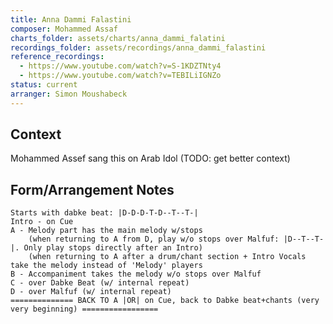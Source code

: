 ```yaml
---
title: Anna Dammi Falastini
composer: Mohammed Assaf
charts_folder: assets/charts/anna_dammi_falatini
recordings_folder: assets/recordings/anna_dammi_falastini
reference_recordings:
  - https://www.youtube.com/watch?v=S-1KDZTNty4
  - https://www.youtube.com/watch?v=TEBILiIGNZo
status: current
arranger: Simon Moushabeck
---
```


## Context
Mohammed Assef sang this on Arab Idol (TODO: get better context)

## Form/Arrangement Notes

```
Starts with dabke beat: |D-D-D-T-D--T--T-|
Intro - on Cue
A - Melody part has the main melody w/stops
	(when returning to A from D, play w/o stops over Malfuf: |D--T--T-|. Only play stops directly after an Intro)
	(when returning to A after a drum/chant section + Intro Vocals take the melody instead of 'Melody' players
B - Accompaniment takes the melody w/o stops over Malfuf
C - over Dabke Beat (w/ internal repeat)
D - over Malfuf (w/ internal repeat)
============== BACK TO A |OR| on Cue, back to Dabke beat+chants (very very beginning) =================
```


